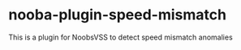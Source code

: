 nooba-plugin-speed-mismatch
===========================

This is a plugin for NoobsVSS to detect speed mismatch anomalies

